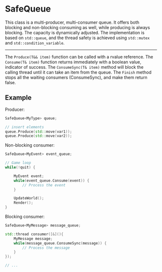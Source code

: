 
# SafeQueue

This class is a multi-producer, multi-consumer queue. It offers both blocking and non-blocking consuming as well, while producing is always blocking. The capacity is dynamically adjusted. The implementation is based on `std::queue`, and the thread safety is achieved using `std::mutex` and `std::condition_variable`.

---

The `Produce(T&& item)` function can be called with a rvalue reference. The `Consume(T& item)` function returns immediately with a boolean value, indicator of success. The `ConsumeSync(T& item)` method will block the calling thread until it can take an item from the queue. The `Finish` method stops all the waiting consumers (ConsumeSync), and make them return false.

## Example

Producer:

```c++
SafeQueue<MyType> queue;

// insert elements
queue.Produce(std::move(var1));
queue.Produce(std::move(var2));
```
Non-blocking consumer:

```c++
SafeQueue<MyEvent> event_queue;

// Game loop
while(!quit) {

	MyEvent event;
	while(event_queue.Consume(event)) {
		// Process the event
	}

	UpdateWorld();
	Render();
}
```

Blocking consumer:

```c++
SafeQueue<MyMessage> message_queue;

std::thread consumer([&](){
	MyMessage message;
	while(message_queue.ConsumeSync(message)) {
		// Process the message
	}
});

// ...
```
